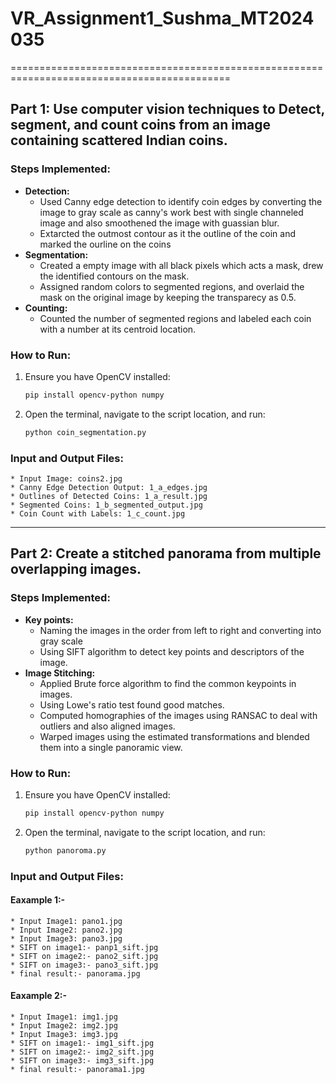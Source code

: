 # VR_Assignment1_Sushma_MT2024035
============================================================================================
## Part 1: Use computer vision techniques to Detect, segment, and count coins from an image containing scattered Indian coins.

### Steps Implemented:
- **Detection:**
  - Used Canny edge detection to identify coin edges by converting the image to gray scale as canny's work best with single channeled image and also smoothened the image with guassian blur.
  - Extarcted the outmost contour as it the outline of the coin and marked the ourline on the coins
- **Segmentation:**
  - Created a empty image with all black pixels which acts a mask, drew the identified contours on the mask.
  - Assigned random colors to segmented regions, and overlaid the mask on the original image by keeping the transparecy as 0.5.
- **Counting:**
  - Counted the number of segmented regions and labeled each coin with a number at its centroid location.

 ### How to Run:
1. Ensure you have OpenCV installed:  
   ```sh
   pip install opencv-python numpy
2. Open the terminal, navigate to the script location, and run:
   ```sh
   python coin_segmentation.py
### Input and Output Files:
    * Input Image: coins2.jpg
    * Canny Edge Detection Output: 1_a_edges.jpg
    * Outlines of Detected Coins: 1_a_result.jpg
    * Segmented Coins: 1_b_segmented_output.jpg
    * Coin Count with Labels: 1_c_count.jpg
-------------------------------------------------------------------------------------------------

## Part 2: Create a stitched panorama from multiple overlapping images.

### Steps Implemented:
- **Key points:**
   - Naming the images in the order from left to right and converting into gray scale
   - Using SIFT algorithm to detect key points and descriptors of the image.
- **Image Stitching:**
   - Applied Brute force algorithm to find the common keypoints in images.
   - Using Lowe's ratio test found good matches.
   - Computed homographies of the images using RANSAC to deal with outliers and also aligned images.
   - Warped images using the estimated transformations and blended them into a single panoramic view.

 ### How to Run:
1. Ensure you have OpenCV installed:  
   ```sh
   pip install opencv-python numpy
2. Open the terminal, navigate to the script location, and run:
   ```sh
   python panoroma.py
### Input and Output Files:
  #### Eaxample 1:-
    * Input Image1: pano1.jpg
    * Input Image2: pano2.jpg
    * Input Image3: pano3.jpg
    * SIFT on image1:- panp1_sift.jpg
    * SIFT on image2:- pano2_sift.jpg
    * SIFT on image3:- pano3_sift.jpg
    * final result:- panorama.jpg
  #### Eaxample 2:-
    * Input Image1: img1.jpg
    * Input Image2: img2.jpg
    * Input Image3: img3.jpg
    * SIFT on image1:- img1_sift.jpg
    * SIFT on image2:- img2_sift.jpg
    * SIFT on image3:- img3_sift.jpg
    * final result:- panorama1.jpg
  
